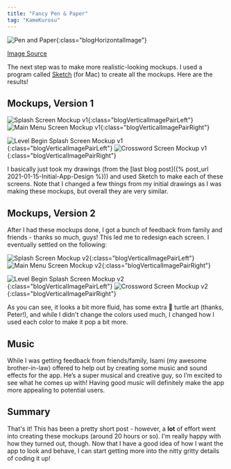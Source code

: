 ```yaml
---
title: "Fancy Pen & Paper"
tag: "KameKurosu"
---
```


![Pen and Paper](/assets/images/blog-kamekurosu/headers/fancy-pen-and-paper.jpg){:class="blogHorizontalImage"}
<figcaption class="blogImageSourceCaption"><a href="https://unsplash.com/photos/xG8IQMqMITM"><u>Image Source</u></a></figcaption>

The next step was to make more realistic-looking mockups. I used a program called <a href="https://www.sketch.com/"><u>Sketch</u></a> (for Mac) to create all the mockups. Here are the results! <!--more-->

## Mockups, Version 1

![Splash Screen Mockup v1](/assets/images/blog-kamekurosu/mockup-v1-splash-screen.png){:class="blogVerticalImagePairLeft"}
![Main Menu Screen Mockup v1](/assets/images/blog-kamekurosu/mockup-v1-main-menu-view.png){:class="blogVerticalImagePairRight"}

![Level Begin Splash Screen Mockup v1](/assets/images/blog-kamekurosu/mockup-v1-level-begin-splash-screen.png){:class="blogVerticalImagePairLeft"}
![Crossword Screen Mockup v1](/assets/images/blog-kamekurosu/mockup-v1-crossword-view.png){:class="blogVerticalImagePairRight"}

I basically just took my drawings (from the [last blog post]({% post_url 2021-01-15-Initial-App-Design %})) and used Sketch to make each of these screens. Note that I changed a few things from my initial drawings as I was making these mockups, but overall they are very similar.

## Mockups, Version 2

After I had these mockups done, I got a bunch of feedback from family and friends - thanks so much, guys! This led me to redesign each screen. I eventually settled on the following:

![Splash Screen Mockup v2](/assets/images/blog-kamekurosu/mockup-v2-splash-screen.png){:class="blogVerticalImagePairLeft"}
![Main Menu Screen Mockup v2](/assets/images/blog-kamekurosu/mockup-v2-main-menu-view.png){:class="blogVerticalImagePairRight"}

![Level Begin Splash Screen Mockup v2](/assets/images/blog-kamekurosu/mockup-v2-level-begin-splash-screen.png){:class="blogVerticalImagePairLeft"}
![Crossword Screen Mockup v2](/assets/images/blog-kamekurosu/mockup-v2-crossword-view.png){:class="blogVerticalImagePairRight"}

As you can see, it looks a bit more fluid, has some extra :turtle: turtle art (thanks, Peter!), and while I didn't change the colors used much, I changed how I used each color to make it pop a bit more.

## Music

While I was getting feedback from friends/family, Isami (my awesome brother-in-law) offered to help out by creating some music and sound effects for the app. He’s a super musical and creative guy, so I’m excited to see what he comes up with! Having good music will definitely make the app more appealing to potential users.

## Summary

That's it! This has been a pretty short post - however, a **lot** of effort went into creating these mockups (around 20 hours or so). I'm really happy with how they turned out, though. Now that I have a good idea of how I want the app to look and behave, I can start getting more into the nitty gritty details of coding it up!
